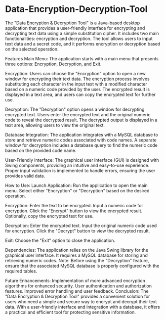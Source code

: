 # Data-Encryption-Decryption-Tool
The "Data Encryption & Decryption Tool" is a Java-based desktop application that provides a user-friendly interface for encrypting and decrypting text data using a simple substitution cipher. It includes two main functionalities: encryption and decryption. The tool allows users to input text data and a secret code, and it performs encryption or decryption based on the selected operation.

Features
Main Menu: The application starts with a main menu that presents three options: Encryption, Decryption, and Exit.

Encryption: Users can choose the "Encryption" option to open a new window for encrypting their text data. The encryption process involves substituting each character in the input text with a modified character based on a numeric code provided by the user. The encrypted result is displayed in a text area, and users can copy the encrypted text for further use.

Decryption: The "Decryption" option opens a window for decrypting encrypted text. Users enter the encrypted text and the original numeric code to reveal the decrypted result. The decrypted output is displayed in a text area, allowing users to view the original text.

Database Integration: The application integrates with a MySQL database to store and retrieve numeric codes associated with code names. A separate window for decryption includes a database query to find the numeric code based on the provided code name.

User-Friendly Interface: The graphical user interface (GUI) is designed with Swing components, providing an intuitive and easy-to-use experience. Proper input validation is implemented to handle errors, ensuring the user provides valid data.

How to Use:
Launch Application: Run the application to open the main menu. Select either "Encryption" or "Decryption" based on the desired operation.

Encryption: Enter the text to be encrypted. Input a numeric code for encryption. Click the "Encrypt" button to view the encrypted result. Optionally, copy the encrypted text for use.

Decryption: Enter the encrypted text. Input the original numeric code used for encryption. Click the "Decrypt" button to view the decrypted result.

Exit: Choose the "Exit" option to close the application.

Dependencies:
The application relies on the Java Swing library for the graphical user interface.
It requires a MySQL database for storing and retrieving numeric codes.
Note:
Before using the "Decryption" feature, ensure that the associated MySQL database is properly configured with the required tables.

Future Enhancements:
Implementation of more advanced encryption algorithms for enhanced security.
User authentication and authorization features.
Improved error handling and user feedback.
Conclusion:
The "Data Encryption & Decryption Tool" provides a convenient solution for users who need a simple and secure way to encrypt and decrypt their text data. With a user-friendly interface and integration with a database, it offers a practical and efficient tool for protecting sensitive information.
